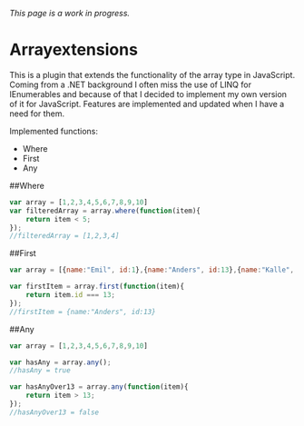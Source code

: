 *This page is a work in progress.*
# Arrayextensions
This is a plugin that extends the functionality of the array type in JavaScript. Coming from a .NET background I often miss the use of LINQ for IEnumerables and because of that I decided to implement my own version of it for JavaScript. Features are implemented and updated when I have a need for them.


Implemented functions:

<ul>
	<li>Where</li>
	<li>First</li>
	<li>Any</li>
</ul>

##Where
```javascript
var array = [1,2,3,4,5,6,7,8,9,10]
var filteredArray = array.where(function(item){
	return item < 5;
});
//filteredArray = [1,2,3,4]
```

##First
```javascript
var array = [{name:"Emil", id:1},{name:"Anders", id:13},{name:"Kalle", id:43}]

var firstItem = array.first(function(item){
	return item.id === 13;
});
//firstItem = {name:"Anders", id:13}
```


##Any
```javascript
var array = [1,2,3,4,5,6,7,8,9,10]

var hasAny = array.any();
//hasAny = true

var hasAnyOver13 = array.any(function(item){
    return item > 13;
});
//hasAnyOver13 = false
```
